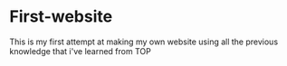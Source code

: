 # First-website

This is my first attempt at making my own website using all the previous knowledge that i've learned from TOP